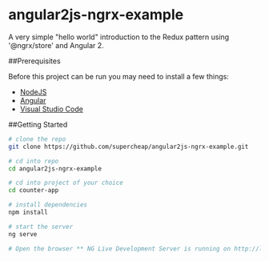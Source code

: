 # angular2js-ngrx-example
A very simple "hello world" introduction to the Redux pattern using '@ngrx/store' and Angular 2.

##Prerequisites

Before this project can be run you may need to install a few things:
* [NodeJS](https://nodejs.org)
* [Angular](https://angular.io)
* [Visual Studio Code](https://code.visualstudio.com)

##Getting Started
```bash
# clone the repo
git clone https://github.com/supercheap/angular2js-ngrx-example.git

# cd into repo
cd angular2js-ngrx-example

# cd into project of your choice
cd counter-app

# install dependencies
npm install

# start the server
ng serve

# Open the browser ** NG Live Development Server is running on http://localhost:4200. **
```